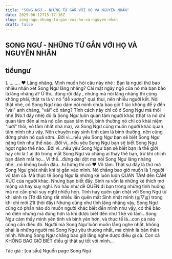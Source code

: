 ```yaml
---
title: "SONG NGƯ - NHỮNG TỪ GẮN VỚI HỌ VÀ NGUYÊN NHÂN"
date: 2025-06-12T15:17:16Z
slug: song-ngu-nhung-tu-gan-voi-ho-va-nguyen-nhan
draft: false
---
```


## SONG NGƯ - NHỮNG TỪ GẮN VỚI HỌ VÀ NGUYÊN NHÂN

## tiểungư

]..........
♥ Lăng nhăng.
Mình muốn hỏi câu này nhé : Bạn là người thứ bao nhiêu nhận xét Song Ngư lăng nhăng? Cái mặt ngây ngô của nó mà bạn bảo là lăng nhăng á? Ừ thì...đúng rồi đấy  , nhưng mà nói lăng nhăng thì cũng không phải, thật ra là vì nó "dễ xương" quá thui, nên nhiều người kết. Nói thật nhé, có Song Ngư nào dám nói mình chưa bao giờ 1 lúc không để ý đến "vài" anh chàng, "vài" cô nàng? Tính cách này chỉ có ở Song Ngư mà thôi nhé (No.1 đấy nhé) đó là Song Ngư luôn quan tâm người khác (thật ra nó chỉ quan tâm đến ai mà nó cần quan tâm thôi, bình thường nó chỉ có khái niệm "lười" thôi, vô tâm nhất nhà mà), và Song Ngư cũng muốn người khác quan tâm mình như vậy. Nên chuyện nảy sinh tình cảm là bình thường, nên cũng đừng phán nó quá sớm.
.Bởi vì...nếu yêu Song Ngư bạn sẽ biết Song Ngư nặng tình như thế nào.
.Bởi vì...nếu yêu Song Ngư bạn sẽ biết Song Ngư ngọt ngào thế nào.
.Bởi vì...nếu yêu Song Ngư bạn sẽ biết bạn là thế giới hay chỉ là 1 ai đó trong mắt Song Ngư và chẳng ai thay thế bạn, trừ khi chính bạn đánh mất họ...
Vì thế...đừng dại dột mà nói Song Ngư lăng nhăng nhé...nó không buồn đâu...hí hửng thì có
♥ Vô tâm.
Thật sự đây là thứ mà Song Ngư ghét nhất khi bị gắn vào mình. Nó chẳng bao giờ muốn là 1 người vô tâm cả. Mà thực tế Song Ngư là những kẻ luôn luôn QUAN TÂM đến CẢM XÚC của người khác. Nhưng bạn biết đấy. Sinh ra vốn là những kẻ thích mơ mộng và hay suy nghĩ. Nó hầu như dễ QUÊN đi bạn trong những tình huống mà nó cần phải suy nghĩ nhiều hơn. Tính hay quên gắn chặt với Song Ngư từ khi sinh ra (Tớ đã từng rất nhiều lần quên mất Sinh nhật mình (≧▽≦) trong khi chỉ mới 21t thôi đấy)
Nhưng cũng như tính lăng nhăng vậy, Song Ngư cũng có phần nào đó muốn người khác biết đến mình như vậy, có thể bảo nó điên  nhưng mà đúng hơn là khi được biết đến như 1 kẻ vô tâm...Song Ngư cảm thấy mình yên tĩnh và bình yên hơn, và thực tế là...con cá nào cũng cần điều đó.
Người mà Song Ngư luôn muốn lắng nghe nhất, không phải là những người mà Song Ngư yêu thương nhất, mà chính là bản thân mình. Nhưng Song Ngư chẳng bao giờ lắng nghe được điều gì cả.
Con cá KHÔNG BAO GIỜ BIẾT điều gì thật sự tốt với mình...

 
Tác giả : [cá sấu]
Nguồn page Song Ngư
